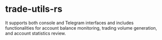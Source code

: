 # trade-utils-rs
 It supports both console and Telegram interfaces and includes functionalities for account balance monitoring, trading volume generation, and account statistics review.
